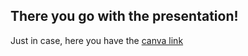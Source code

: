 ## There you go with the presentation! 

Just in case, here you have the [canva link](https://www.canva.com/design/DAGeWr6pTS4/yw5Lw1jnjCsVffk3Gg7dvg/view?utm_content=DAGeWr6pTS4&utm_campaign=designshare&utm_medium=link2&utm_source=uniquelinks&utlId=he5f3d815a6)
